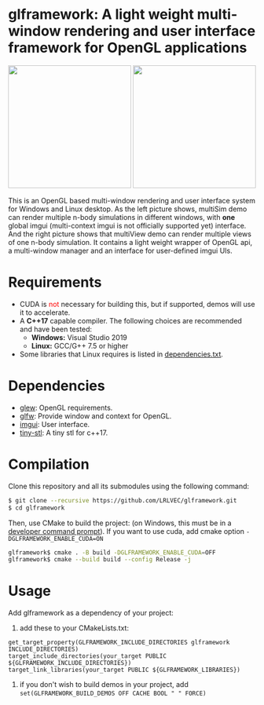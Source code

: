 # glframework: A light weight multi-window rendering and user interface framework for OpenGL applications

<img src="docs/readme/multi-window%20multi-simulation.png" height = 250/> <img src="docs/readme/multi-window%20single-simulation.png" height = 250/>

This is an OpenGL based multi-window rendering and user interface system for Windows and Linux desktop. As the left picture shows, multiSim demo can render multiple n-body simulations in different windows, with **one** global imgui (multi-context imgui is not officially supported yet) interface. And the right picture shows that multiView demo can render multiple views of one n-body simulation. It contains a light weight wrapper of OpenGL api, a multi-window manager and an interface for user-defined imgui UIs.
# Requirements
- CUDA is <span style="color:red">not</span> necessary for building this, but if supported, demos will use it to accelerate.
- A __C++17__ capable compiler. The following choices are recommended and have been tested:
  - __Windows:__ Visual Studio 2019
  - __Linux:__ GCC/G++ 7.5 or higher
- Some libraries that Linux requires is listed in [dependencies.txt](https://github.com/LRLVEC/glframework/blob/master/dependencies.txt).
# Dependencies
- [glew](https://github.com/LRLVEC/glew-cmake/tree/glew-cmake-2.2.0-gitignore): OpenGL requirements.
- [glfw](https://github.com/LRLVEC/glfw/tree/tev): Provide window and context for OpenGL.
- [imgui](https://github.com/LRLVEC/imgui/tree/master): User interface.
- [tiny-stl](https://github.com/LRLVEC/tiny-stl/tree/main): A tiny stl for c++17.

# Compilation
Clone this repository and all its submodules using the following command:
```sh
$ git clone --recursive https://github.com/LRLVEC/glframework.git
$ cd glframework
```

Then, use CMake to build the project: (on Windows, this must be in a [developer command prompt](https://docs.microsoft.com/en-us/cpp/build/building-on-the-command-line?view=msvc-160#developer_command_prompt)). If you want to use cuda, add cmake option ```-DGLFRAMEWORK_ENABLE_CUDA=ON```
```sh
glframework$ cmake . -B build -DGLFRAMEWORK_ENABLE_CUDA=OFF
glframework$ cmake --build build --config Release -j
```

# Usage

Add glframework as a dependency of your project:
1. add these to your CMakeLists.txt:
```
get_target_property(GLFRAMEWORK_INCLUDE_DIRECTORIES glframework INCLUDE_DIRECTORIES)
target_include_directories(your_target PUBLIC ${GLFRAMEWORK_INCLUDE_DIRECTORIES})
target_link_libraries(your_target PUBLIC ${GLFRAMEWORK_LIBRARIES})
```
1. if you don't wish to build demos in your project, add ```set(GLFRAMEWORK_BUILD_DEMOS OFF CACHE BOOL " " FORCE)```
